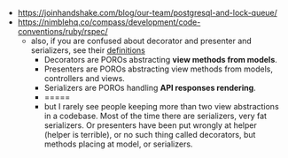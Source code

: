 - https://joinhandshake.com/blog/our-team/postgresql-and-lock-queue/
- https://nimblehq.co/compass/development/code-conventions/ruby/rspec/
	- also, if you are confused about decorator and presenter and serializers, see their [definitions](https://nimblehq.co/compass/development/code-conventions/ruby/ruby-on-rails/#decorators)
		- Decorators are POROs abstracting **view methods from models**.
		- Presenters are POROs abstracting view methods from models, controllers and views.
		- Serializers are POROs handling **API responses rendering**.
		- =====
		- but I rarely see people keeping more than two view abstractions in a codebase. Most of the time there are serializers, very fat serializers. Or presenters have been put wrongly at helper (helper is terrible), or no such thing called decorators, but methods placing at model, or serializers.